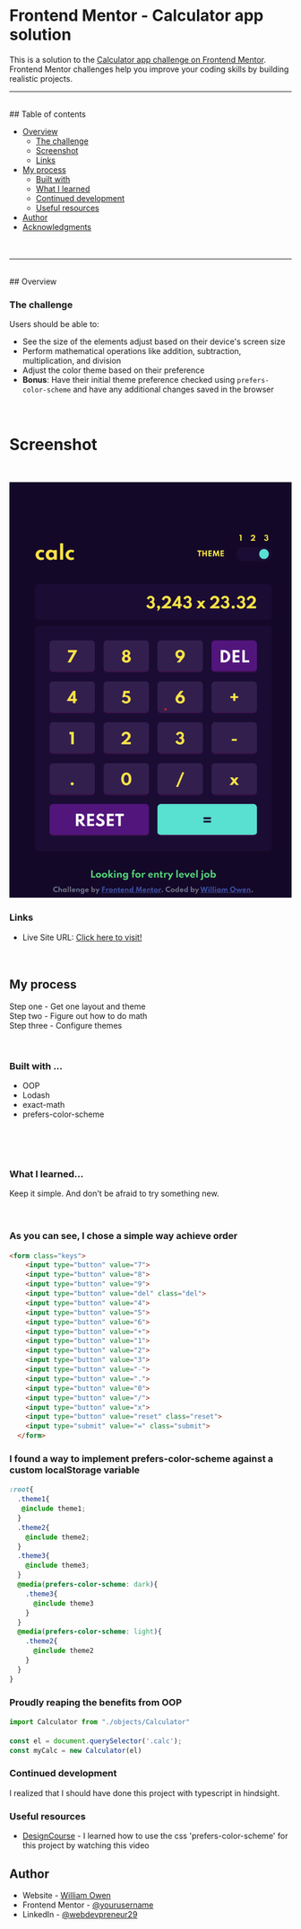 # Frontend Mentor - Calculator app solution

This is a solution to the [Calculator app challenge on Frontend Mentor](https://www.frontendmentor.io/challenges/calculator-app-9lteq5N29). Frontend Mentor challenges help you improve your coding skills by building realistic projects. 

---
<br>
## Table of contents


  - [Overview](#overview)
    - [The challenge](#the-challenge)
    - [Screenshot](#screenshot)
    - [Links](#links)
  - [My process](#my-process)
    - [Built with](#built-with)
    - [What I learned](#what-i-learned)
    - [Continued development](#continued-development)
    - [Useful resources](#useful-resources)
  - [Author](#author)
  - [Acknowledgments](#acknowledgments)
<br><br><br>
---
<br>
## Overview

### The challenge

Users should be able to:

- See the size of the elements adjust based on their device's screen size
- Perform mathematical operations like addition, subtraction, multiplication, and division
- Adjust the color theme based on their preference
- **Bonus**: Have their initial theme preference checked using `prefers-color-scheme` and have any additional changes saved in the browser
<br><br><br>
# Screenshot
<br> 

![img](./images/preview.png)



### Links


- Live Site URL: [Click here to visit!](https://your-live-site-url.com)
<br><br><br>
## My process

Step one - Get one layout and theme<br>
Step two - Figure out how to do math<br>
Step three - Configure themes

<br>

### Built with ... 

- OOP
- Lodash
- exact-math
- prefers-color-scheme

<br><br><br>

### What I learned...

Keep it simple. And don't be afraid to try something new.
<br><br><br>

### As you can see, I chose a simple way achieve order
```html
<form class="keys">
    <input type="button" value="7">
    <input type="button" value="8">
    <input type="button" value="9">
    <input type="button" value="del" class="del">
    <input type="button" value="4">
    <input type="button" value="5">
    <input type="button" value="6">
    <input type="button" value="+">
    <input type="button" value="1">
    <input type="button" value="2">
    <input type="button" value="3">
    <input type="button" value="-">
    <input type="button" value=".">
    <input type="button" value="0">
    <input type="button" value="/">
    <input type="button" value="x">
    <input type="button" value="reset" class="reset">
    <input type="submit" value="=" class="submit">
  </form>
```

### I found a way to implement prefers-color-scheme against a custom localStorage variable

```css
:root{
  .theme1{
   @include theme1;
  }
  .theme2{
    @include theme2;
  }
  .theme3{
    @include theme3;
  }
  @media(prefers-color-scheme: dark){
    .theme3{
      @include theme3
    }
  }
  @media(prefers-color-scheme: light){
    .theme2{
      @include theme2
    }
  }
}
```

### Proudly reaping the benefits from OOP

```js
import Calculator from "./objects/Calculator"
 
const el = document.querySelector('.calc');
const myCalc = new Calculator(el)

```

### Continued development

I realized that I should have done this project with typescript in hindsight.

### Useful resources

- [DesignCourse](https://www.youtube.com/watch?v=kVKuH5H7nuA&t=236s) - I learned how to use the css 'prefers-color-scheme' for this project by watching this video 



## Author

- Website - [William Owen](https://web-dev-portfolio-react.web.app/)
- Frontend Mentor - [@yourusername](https://www.frontendmentor.io/profile/yourusername)
- LinkedIn - [@webdevpreneur29](https://www.linkedin.com/in/webdevpreneur29/)

